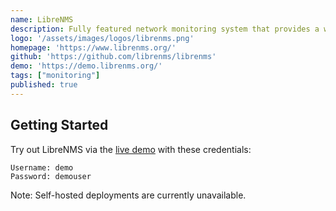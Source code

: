 ```yaml
---
name: LibreNMS
description: Fully featured network monitoring system that provides a wealth of features and device support.
logo: '/assets/images/logos/librenms.png'
homepage: 'https://www.librenms.org/'
github: 'https://github.com/librenms/librenms'
demo: 'https://demo.librenms.org/'
tags: ["monitoring"]
published: true
---
```


## Getting Started

Try out LibreNMS via the [live demo](https://demo.librenms.org/) with these credentials:

```
Username: demo
Password: demouser
```

Note: Self-hosted deployments are currently unavailable.

